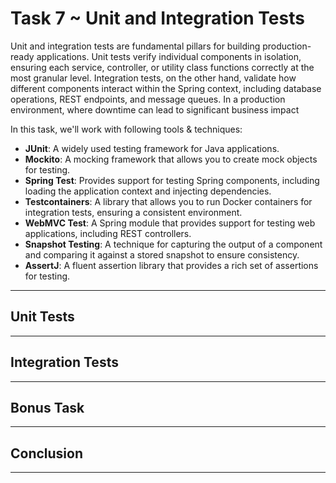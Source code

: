 # Task 7 ~ Unit and Integration Tests

Unit and integration tests are fundamental pillars for building production-ready applications. 
Unit tests verify individual components in isolation, ensuring each service, controller, or utility class functions 
correctly at the most granular level. Integration tests, on the other hand, validate how different components interact 
within the Spring context, including database operations, REST endpoints, and message queues. In a production 
environment, where downtime can lead to significant business impact

In this task, we'll work with following tools & techniques:

- **JUnit**: A widely used testing framework for Java applications.
- **Mockito**: A mocking framework that allows you to create mock objects for testing.
- **Spring Test**: Provides support for testing Spring components, including loading the application context and 
injecting dependencies.
- **Testcontainers**: A library that allows you to run Docker containers for integration tests, ensuring a consistent
environment.
- **WebMVC Test**: A Spring module that provides support for testing web applications, including REST controllers.
- **Snapshot Testing**: A technique for capturing the output of a component and comparing it against a stored snapshot to 
ensure consistency.
- **AssertJ**: A fluent assertion library that provides a rich set of assertions for testing.

---

## Unit Tests



---

## Integration Tests



---

## **Bonus Task**



---


## **Conclusion**



---